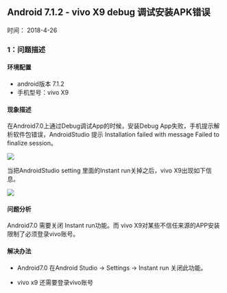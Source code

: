 ## Android 7.1.2 - vivo X9 debug 调试安装APK错误

时间： 2018-4-26

### 1：问题描述

#### 环境配置

* android版本 7.1.2 
* 手机型号：vivo X9

#### 现象描述

在Android7.0上通过Debug调试App的时候，安装Debug App失败，手机提示解析软件包错误，AndroidStudio 提示 Installation failed with message Failed to finalize session。

![](https://i.imgur.com/OiOG6rP.jpg)

当把AndroidStudio setting 里面的Instant run关掉之后，vivo X9出现如下信息。

![](https://i.imgur.com/lFGsTeu.jpg)

#### 问题分析

Android7.0 需要关闭 Instant run功能。而 vivo X9对某些不信任来源的APP安装限制了必须登录vivo账号。

#### 解决办法

* Android7.0 在Android Studio -> Settings -> Instant run 关闭此功能。

* vivo x9 还需要登录vivo账号

